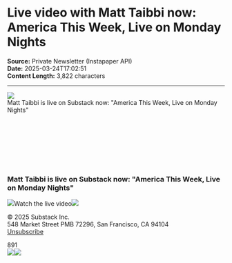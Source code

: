 # Live video with Matt Taibbi now: America This Week, Live on Monday Nights

**Source:** Private Newsletter (Instapaper API)  
**Date:** 2025-03-24T17:02:51  
**Content Length:** 3,822 characters

---

<div><title>Email from Substack</title><img src="https://eotrx.substackcdn.com/open?token=eyJtIjoiPDIwMjUwMzI1MDAwMjIxLjMuYWY5ZmQ1NTE0N2NiOTFhYS5wa3lseXdxaEBtZzEuc3Vic3RhY2suY29tPiIsInUiOjM4MDY2MjgsInIiOiJzdWJzdGFja0BraGFtZWwuY29tIiwiZCI6Im1nMS5zdWJzdGFjay5jb20iLCJwIjpudWxsLCJ0IjpudWxsLCJhIjpudWxsLCJzIjpudWxsLCJjIjoibGl2ZS1zdHJlYW0tc3RhcnRlZCIsImYiOmZhbHNlLCJwb3NpdGlvbiI6InRvcCIsImlhdCI6MTc0Mjg2MDk0MSwiZXhwIjoxNzQ1NDUyOTQxLCJpc3MiOiJwdWItMCIsInN1YiI6ImVvIn0.8sgGsDSNKsa3YEEuwmLDZk_JSprRVZF9oVx7MhaqNO4"><div>Matt Taibbi is live on Substack now: "America This Week, Live on Monday Nights"</div><div>͏     ­͏     ­͏     ­͏     ­͏     ­͏     ­͏     ­͏     ­͏     ­͏     ­͏     ­͏     ­͏     ­͏     ­͏     ­͏     ­͏     ­͏     ­͏     ­͏     ­͏     ­͏     ­͏     ­͏     ­͏     ­͏     ­͏     ­͏     ­͏     ­͏     ­͏     ­͏     ­͏     ­͏     ­͏     ­͏     ­͏     ­͏     ­͏     ­͏     ­͏     ­͏     ­͏     ­͏     ­͏     ­͏     ­͏     ­͏     ­͏     ­͏     ­͏     ­͏     ­͏     ­͏     ­͏     ­͏     ­͏     ­͏     ­͏     ­͏     ­͏     ­͏     ­͏     ­͏     ­͏     ­͏     ­͏     ­͏     ­͏     ­͏     ­͏     ­͏     ­͏     ­͏     ­͏     ­͏     ­͏     ­͏     ­͏     ­͏     ­͏     ­͏     ­͏     ­͏     ­͏     ­͏     ­͏     ­͏     ­͏     ­͏     ­͏     ­͏     ­͏     ­͏     ­͏     ­͏     ­͏     ­͏     ­͏     ­͏     ­͏     ­͏     ­͏     ­͏     ­͏     ­͏     ­͏     ­͏     ­͏     ­͏     ­͏     ­͏     ­͏     ­͏     ­͏     ­͏     ­͏     ­͏     ­͏     ­͏     ­͏     ­͏     ­͏     ­͏     ­͏     ­͏     ­͏     ­͏     ­͏     ­͏     ­͏     ­͏     ­͏     ­͏     ­͏     ­͏     ­͏     ­͏     ­͏     ­͏     ­͏     ­͏     ­͏     ­͏     ­͏     ­͏     ­͏     ­͏     ­͏     ­͏     ­͏     ­͏     ­͏     ­͏     ­͏     ­͏     ­͏     ­͏     ­͏     ­͏     ­͏     ­͏     ­͏     ­͏     ­͏     ­͏     ­͏     ­͏     ­͏     ­͏     ­͏     ­͏     ­͏     ­͏     ­͏     ­͏     ­͏     ­͏     ­͏     ­͏     ­͏     ­͏     ­͏     ­͏     ­͏     ­͏     ­͏     ­͏     ­͏     ­͏     ­͏     ­͏     ­͏     ­͏     ­͏     ­͏     ­͏     ­͏     ­͏     ­͏     ­</div> <h3>Matt Taibbi is live on Substack now: "America This Week, Live on Monday Nights"</h3><img src="https://substackcdn.com/image/fetch/w_40,c_scale,f_png,q_auto:good,fl_progressive:steep/https%3A%2F%2Fsubstack.com%2Ficon%2FLucidePlay%3Fv%3D4%26height%3D40%26fill%3Dnone%26stroke%3D%2523FFFFFF%26strokeWidth%3D2.4">Watch the live video<img src="https://substackcdn.com/image/fetch/w_572,h_1018,c_limit,f_auto,q_auto:good,fl_progressive:steep/https%3A%2F%2Fsubstack-video.s3.amazonaws.com%2Flive_stream%2Fthumbnail%2F90d3a326-905a-4e90-b946-fab0857ff367.gif"><div><p>© 2025 <span>Substack Inc.</span><br>548 Market Street PMB 72296, San Francisco, CA 94104 <br><a href="https://substack.com/api/v1/email/notification/unsubscribe?token=eyJ1c2VyX2lkIjozODA2NjI4LCJ0b3BpYyI6ImxpdmVfc3RyZWFtIiwiaWF0IjoxNzQyODYwOTQwLCJleHAiOjE3NzQzOTY5NDAsImlzcyI6InB1Yi0wIiwic3ViIjoibm90aWZpY2F0aW9uLXVuc3Vic2NyaWJlIn0.V6U0SqwZh0VL1aosEqNbjKtMEYlRgzTtq4MUZEFV43o"><span>Unsubscribe</span></a></p></div><div>891</div> <img src="https://eotrx.substackcdn.com/open?token=eyJtIjoiPDIwMjUwMzI1MDAwMjIxLjMuYWY5ZmQ1NTE0N2NiOTFhYS5wa3lseXdxaEBtZzEuc3Vic3RhY2suY29tPiIsInUiOjM4MDY2MjgsInIiOiJzdWJzdGFja0BraGFtZWwuY29tIiwiZCI6Im1nMS5zdWJzdGFjay5jb20iLCJwIjpudWxsLCJ0IjpudWxsLCJhIjpudWxsLCJzIjpudWxsLCJjIjoibGl2ZS1zdHJlYW0tc3RhcnRlZCIsImYiOmZhbHNlLCJwb3NpdGlvbiI6ImJvdHRvbSIsImlhdCI6MTc0Mjg2MDk0MSwiZXhwIjoxNzQ1NDUyOTQxLCJpc3MiOiJwdWItMCIsInN1YiI6ImVvIn0.Fn3m3443pqv9Y8B2TJiy-SOkWXaoO-S-tcpOOcpTwuo"><img src="https://email.mg1.substack.com/o/eJxsz0uO6yAQheHVhFmsoowBD1iLVRQVB_mVCzhWdn_VLXWPenz0HelnajIf5RPW_JZ7bUVou9dGpUlSKYBDdlFJ0M6gtzBaVLJRXqdZdinUJE3UflejYQT1DDY5bcGzRK9p9MjstXGOdbRgue9VDgg4QI8DACDqru_oMT7SMGjjOI6aqHstn_Vz_XveDGyz7uoZayNeOj42dbyllJxkaoV4yfs8vc64ZqaWj33KKWgwqEr4QTcDy5M2Wb91PWM6Nsp7uK5LtT_bzyrl66j3YC169Q74PwAA__-5NGGi"></div>
